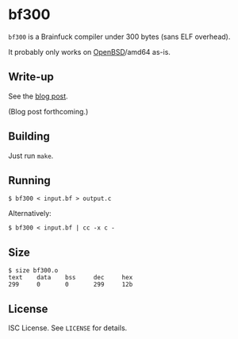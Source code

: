 bf300
=====
`bf300` is a Brainfuck compiler under 300 bytes (sans ELF
overhead).

It probably only works on
[OpenBSD](https://www.openbsd.org/)/amd64
as-is.

Write-up
--------
See the
[blog post](https://briancallahan.net/blog/20210710).

(Blog post forthcoming.)

Building
--------
Just run `make`.

Running
-------
```
$ bf300 < input.bf > output.c
```
Alternatively:
```
$ bf300 < input.bf | cc -x c -
```

Size
----
```
$ size bf300.o
text    data    bss     dec     hex
299     0       0       299     12b
```

License
-------
ISC License. See `LICENSE` for details.
